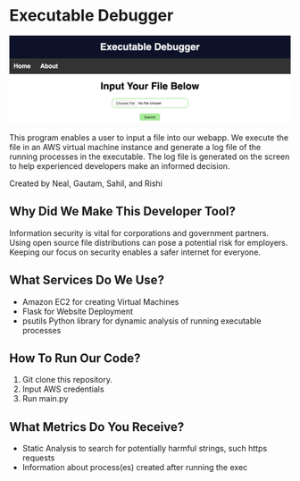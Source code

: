 # Executable Debugger
![Home Screen](/images/HOME_SCREEN.png)

This program enables a user to input a file into our webapp. We execute the file in an AWS virtual machine instance and generate a log file of the running processes in the executable. The log file is generated on the screen to help experienced developers make an informed decision.

Created by Neal, Gautam, Sahil, and Rishi

## Why Did We Make This Developer Tool?

Information security is vital for corporations and government partners. Using open source file distributions can pose a potential risk for employers. Keeping our focus on security enables a safer internet for everyone.

## What Services Do We Use?

* Amazon EC2 for creating Virtual Machines
* Flask for Website Deployment
* psutils Python library for dynamic analysis of running executable processes

## How To Run Our Code?

1. Git clone this repository.
1. Input AWS credentials
1. Run main.py

## What Metrics Do You Receive?
* Static Analysis to search for potentially harmful strings, such https requests
* Information about process(es) created after running the exec

